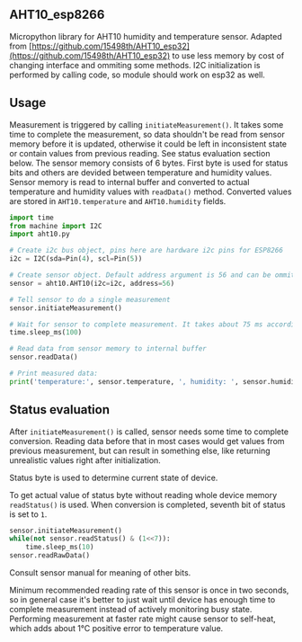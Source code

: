 ## AHT10_esp8266
Micropython library for AHT10 humidity and temperature sensor.
Adapted from [https://github.com/15498th/AHT10_esp32](https://github.com/15498th/AHT10_esp32) to use less memory by cost of changing interface and ommiting some methods.
I2C initialization is performed by calling code, so module should work on esp32 as well.


## Usage

Measurement is triggered by calling `initiateMeasurement()`. It takes some time to complete the measurement, so data shouldn't be read from sensor memory before it is updated, otherwise it could be left in inconsistent state or contain values from previous reading. See status evaluation section below.
The sensor memory consists of 6 bytes. First byte is used for status bits and others are devided between temperature and humidity values. Sensor memory is read to internal buffer and converted to actual temperature and humidity values with `readData()` method. Converted values are stored in `AHT10.temperature` and `AHT10.humidity` fields.


```python
import time
from machine import I2C
import aht10.py

# Create i2c bus object, pins here are hardware i2c pins for ESP8266
i2c = I2C(sda=Pin(4), scl=Pin(5))

# Create sensor object. Default address argument is 56 and can be ommited
sensor = aht10.AHT10(i2c=i2c, address=56)

# Tell sensor to do a single measurement
sensor.initiateMeasurement()

# Wait for sensor to complete measurement. It takes about 75 ms according to manual
time.sleep_ms(100)

# Read data from sensor memory to internal buffer
sensor.readData()

# Print measured data:
print('temperature:', sensor.temperature, ', humidity: ', sensor.humidity)
```

## Status evaluation

After `initiateMeasurement()` is called, sensor needs some time to complete conversion. Reading data before that in most cases would get values from previous measurement, but can result in something else, like returning unrealistic values right after initialization.

Status byte is used to determine current state of device.

To get actual value of status byte without reading whole device memory `readStatus()` is used. When conversion is completed, seventh bit of status is set to `1`.


```python
sensor.initiateMeasurement()
while(not sensor.readStatus() & (1<<7)):
    time.sleep_ms(10)
sensor.readRawData()
```

Consult sensor manual for meaning of other bits.

Minimum recommended reading rate of this sensor is once in two seconds, so in general case it's better to just wait until device has enough time to complete measurement instead of actively monitoring busy state.
Performing measurement at faster rate might cause sensor to self-heat, which adds about 1°C positive error to temperature value.

